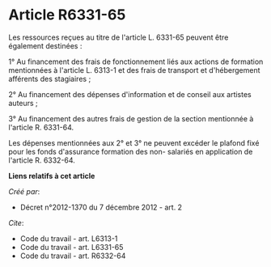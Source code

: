 # Article R6331-65

Les ressources reçues au titre de l'article L. 6331-65 peuvent être également destinées : 

1° Au financement des frais de fonctionnement liés aux actions de formation mentionnées à l'article L. 6313-1 et des frais de
transport et d'hébergement afférents des stagiaires ; 

2° Au financement des dépenses d'information et de conseil aux artistes auteurs ; 

3° Au financement des autres frais de gestion de la section mentionnée à l'article R. 6331-64. 

Les dépenses mentionnées aux 2° et 3° ne peuvent excéder le plafond fixé pour les fonds d'assurance formation des non-
salariés en application de l'article R. 6332-64.

**Liens relatifs à cet article**

_Créé par_:

  - Décret n°2012-1370 du 7 décembre 2012 - art. 2

_Cite_:

  - Code du travail - art. L6313-1
  - Code du travail - art. L6331-65
  - Code du travail - art. R6332-64
